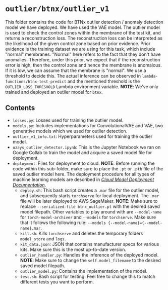 # `outlier/btnx/outlier_v1`

This folder contains the code for BTNx outlier detection / anomaly detection model we have deployed. We have used the VAE model. The outlier model is used to check the control zones within the membrane of the test kit, and returns a reconstruction loss. The reconstruction loss can be interpreted as the likelihood of the given control zone based on prior evidence. Prior evidence is the training dataset we are using for this task, which include "normal" membranes. "Normal" here refers to the fact that they don't have anomalies. Therefore, under this prior, we expect that if the reconstruction error is high, then the control zone and hence the membrane is anomalous. If it is low, we can assume that the membrane is "normal". We use a threshold to decide this. The actual inference can be observed in `lambda-functions/btnx-test-predict` and the mentioned threshold is the `OUTLIER_LOSS_THRESHOLD` Lambda environment variable. **NOTE**: We've only trained and deployed an outlier model for `btnx`.

## Contents

* `losses.py`: Losses used for training the outlier model.
* `models.py`: Includes implementations for ConvolutionalVAE and VAE, two generative models which we used for outlier detection.
* `outlier_v1_info.txt`: Hyperparameters used for training the outlier model.
* `uzays_outlier_detector.ipynb`: This is the Jupyter Notebook we ran on Google Collab to train the model and acquire a saved model file for deployment.
* `deployment`: Files for deployment to cloud. **NOTE**: Before running the code within this sub-folder, make sure to place the `.pt` or `.pth` file of the saved outlier model here. The deployment procedure for all types of machine learning models are described in [*Cloud Model Deployment Documentation*](https://docs.google.com/document/d/1EAmBFSLx-ufW4sXXMWB2YcmJvLxy9XkA-dbNRiu1M6M/edit?usp=sharing).
	* `deploy.sh`: This bash script creates a `.mar` file for the outlier model, and subsequently starts `torchserve` for local deployment. The `.mar` file will be later deployed to AWS SageMaker. **NOTE**: Make sure to replace `--serialized-file btnx_outlier.pt` with the desired saved model filepath. Other variables to play around with are `--model-name` for `torch-model-archiver` and `--models` for `torchserve`. Make sure that it follows the following rule: `--models {--model-name}={--model-name}.mar`.
	* `kill.sh`: Kills `torchserve` and deletes the temporary folders `model_store` and `logs`.
	* `kit_data.json`: JSON that contains manufacturer specs for various kits. Make sure this is the most up-to-date version.
	* `outlier_handler.py`: Handles the inference of the deployed model. **NOTE**: Make sure to change the `self.model_filename` to the desired saved model filepath.
	* `outlier_model.py`: Contains the implementation of the model.
	* `test.sh`: Bash script for testing. Feel free to change this to match different tests you want to perform.